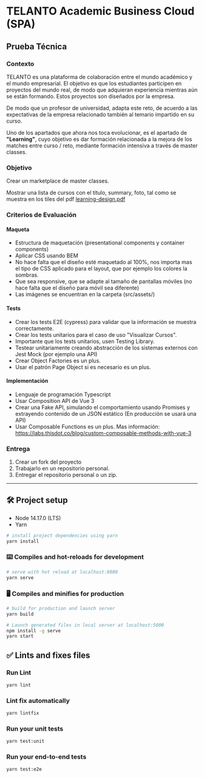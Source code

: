 # TELANTO Academic Business Cloud (SPA)

## Prueba Técnica
### Contexto
TELANTO es una plataforma de colaboración entre el mundo académico y el mundo empresarial.
El objetivo es que los estudiantes participen en proyectos del mundo real, de modo que adquieran experiencia mientras aún se están formando.
Estos proyectos son diseñados por la empresa. 

De modo que un profesor de universidad, adapta este reto, de acuerdo a las expectativas de la empresa relacionado también al temario impartido en su curso.

Uno de los apartados que ahora nos toca evolucionar, es el apartado de **"Learning"**, cuyo objetivo es dar formación relacionada a la mejora de los matches entre curso / reto, 
mediante formación intensiva a través de master classes.

### Objetivo
Crear un marketplace de master classes.

Mostrar una lista de cursos con el título, summary, foto, tal como se muestra en los tiles del pdf
[learning-design.pdf](./learning-design.pdf)

### Criterios de Evaluación
#### Maqueta
- Estructura de maquetación (presentational components y container components)
- Aplicar CSS usando BEM
- No hace falta que el diseño esté maquetado al 100%, nos importa mas el tipo de CSS aplicado para el layout, que por ejemplo los colores la  sombras.
- Que sea responsive, que se adapte al tamaño de pantallas móviles (no hace falta que el diseño para móvil sea diferente)
- Las imágenes se encuentran en la carpeta (src/assets/)



#### Tests
- Crear los tests E2E (cypress) para validar que la información se muestra correctamente.
- Crear los tests unitarios para el caso de uso "Visualizar Cursos".
- Importante que los tests unitarios, usen Testing Library.
- Testear unitariamente creando abstracción de los sistemas externos con Jest Mock (por ejemplo una API)
- Crear Object Factories es un plus.
- Usar el patrón Page Object si es necesario es un plus.

#### Implementación
- Lenguaje de programación Typescript
- Usar Composition API de Vue 3
- Crear una Fake API, simulando el comportamiento usando Promises y extrayendo contenido de un JSON estático (En producción se usará una API)
- Usar Composable Functions es un plus. Mas información: https://labs.thisdot.co/blog/custom-composable-methods-with-vue-3

### Entrega
1. Crear un fork del proyecto
2. Trabajarlo en un repositorio personal.
3. Entregar el repositorio personal o un zip.

----------------------------------------------------------------------------

## 🛠️ Project setup

- Node 14.17.0 (LTS)
- Yarn

```bash
# install project dependencies using yarn
yarn install
```

### ⌨️ Compiles and hot-reloads for development
```bash
# serve with hot reload at localhost:8080
yarn serve
```

### 🖥️ Compiles and minifies for production
```bash
# build for production and launch server
yarn build

# Launch generated files in local server at localhost:5000
npm install -g serve
yarn start
```

## ✅ Lints and fixes files
### Run Lint
```bash
yarn lint
```
### Lint fix automatically
```bash
yarn lintfix
```

### Run your unit tests
```bash
yarn test:unit
```
### Run your end-to-end tests
```bash
yarn test:e2e
```


<br>
